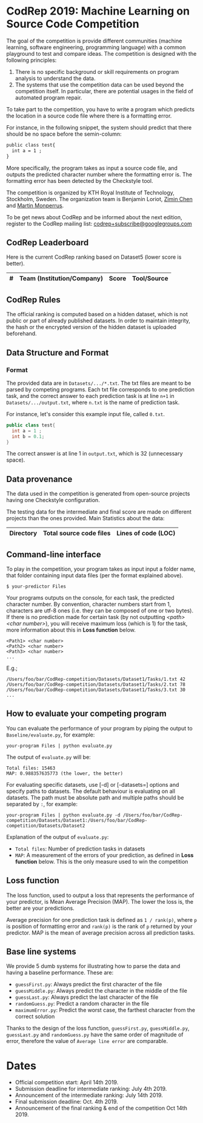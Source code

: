 # CodRep 2019: Machine Learning on Source Code Competition

The goal of the competition is provide different communities (machine learning, software engineering, programming language) with a common playground to test and compare ideas.
The competition is designed with the following principles:

1. There is no specific background or skill requirements on program analysis to understand the data.
2. The systems that use the competition data can be used beyond the competition itself. In particular, there are potential usages in the field of automated program repair.   

To take part to the competition, you have to write a program which predicts the location in a source code file where there is a formatting error.

For instance, in the following snippet, the system should predict that there should be no space before the semin-column:

```diff
public class test{
  int a = 1 ;
}
```

More specifically, the program  takes as input a source code file, and outputs the predicted character number where the formatting error is. The formatting error has been detected by the Checkstyle tool.

The competition is organized by KTH Royal Institute of Technology, Stockholm, Sweden. The organization team is Benjamin Loriot, [Zimin Chen](https://www.kth.se/profile/zimin) and [Martin Monperrus](http://www.monperrus.net/martin/).

To be get news about CodRep and be informed about the next edition, register to the CodRep mailing list:
[codrep+subscribe@googlegroups.com](mailto:codrep+subscribe@googlegroups.com)

## CodRep Leaderboard

Here is the current CodRep ranking based on Dataset5 (lower score is better).

| # | Team (Institution/Company) | Score | Tool/Source |
| --- | --- | --- | --- |

## CodRep Rules

The official ranking is computed based on a hidden dataset, which is not public or part of already published datasets. In order to maintain integrity, the hash or the encrypted version of the hidden dataset is uploaded beforehand.

## Data Structure and Format

### Format
The provided data are in `Datasets/.../*.txt`. The txt files are meant to be parsed by competing programs. Each txt file corresponds to one prediction task, and the correct answer to each prediction task is at line `n+1` in `Datasets/.../output.txt`, where `n.txt` is the name of prediction task.

For instance, let's consider this example input file, called `0.txt`.
```java
public class test{
  int a = 1 ;
  int b = 0.1;
}
```
The correct answer is at line 1 in `output.txt`, which is 32 (unnecessary space).

## Data provenance

The data used in the competition is generated from open-source projects having one Checkstyle configuration.

The testing data for the intermediate and final score are made on different projects than the ones provided.
Main Statistics about the data:

| Directory | Total source code files | Lines of code (LOC) |
| --- | --- |--- |


## Command-line interface

To play in the competition, your program takes as input input a folder name, that folder containing input data files (per the format explained above).

```shell
$ your-predictor Files
```

Your programs outputs on the console, for each task, the predicted character number. By convention, character numbers start from 1, characters are utf-8 ones (i.e. they can be composed of one or two bytes). If there is no prediction made for certain task (by not outputting *\<path\> \<char number\>*), you will receive maximum loss (which is 1) for the task, more information about this in **Loss function** below.

```
<Path1> <char number>
<Path2> <char number>
<Path3> <char number>
...
```

E.g.;
```
/Users/foo/bar/CodRep-competition/Datasets/Dataset1/Tasks/1.txt 42
/Users/foo/bar/CodRep-competition/Datasets/Dataset1/Tasks/2.txt 78
/Users/foo/bar/CodRep-competition/Datasets/Dataset1/Tasks/3.txt 30
...
```

## How to evaluate your competing program

You can evaluate the performance of your program by piping the output to `Baseline/evaluate.py`, for example:
```shell
your-program Files | python evaluate.py
```

The output of `evaluate.py` will be:
```
Total files: 15463
MAP: 0.988357635773 (the lower, the better)
```

For evaluating specific datasets, use [-d] or [-datasets=] options and specify paths to datasets. The default behaviour is evaluating on all datasets. The path must be absolute path and multiple paths should be separated by `:`, for example:
```shell
your-program Files | python evaluate.py -d /Users/foo/bar/CodRep-competition/Datasets/Dataset1:/Users/foo/bar/CodRep-competition/Datasets/Dataset2
```

Explanation of the output of `evaluate.py`:
* `Total files`: Number of prediction tasks in datasets
* `MAP`: A measurement of the errors of your prediction, as defined in **Loss function** below. This is the only measure used to win the competition

## Loss function

The loss function, used to output a loss that represents the performance of your predictor, is Mean Average Precision (MAP). The lower the loss is, the better are your predictions.

Average precision for one prediction task is defined as `1 / rank(p)`, where `p` is position of formatting error and `rank(p)` is the rank of `p` returned by your predictor. MAP is the mean of average precision across all prediction tasks.

## Base line systems

We provide 5 dumb systems for illustrating how to parse the data and having a baseline performance. These are:
* `guessFirst.py`: Always predict the first character of the file
* `guessMiddle.py`: Always predict the character in the middle of the file
* `guessLast.py`: Always predict the last character of the file
* `randomGuess.py`: Predict a random character in the file
* `maximumError.py`: Predict the worst case, the farthest character from the correct solution

Thanks to the design of the loss function, `guessFirst.py`, `guessMiddle.py`, `guessLast.py` and `randomGuess.py` have the same order of magnitude of error, therefore the value of `Average line error` are comparable.


Dates
=====


* Official competition start: April 14th 2019.
* Submission deadline for intermediate ranking: July 4th 2019.
* Announcement of the intermediate ranking: July 14th 2019.
* Final submission deadline: Oct. 4th 2019.
* Announcement of the final ranking & end of the competition Oct 14th 2019.
